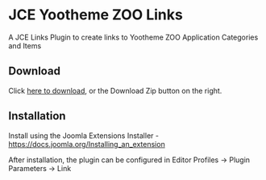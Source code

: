 # JCE Yootheme ZOO Links
A JCE Links Plugin to create links to Yootheme ZOO Application Categories and Items

## Download
Click [here to download](https://github.com/widgetfactory/jce-links-zoo/archive/master.zip), or the Download Zip button on the right.

## Installation
Install using the Joomla Extensions Installer - https://docs.joomla.org/Installing_an_extension

After installation, the plugin can be configured in Editor Profiles -> Plugin Parameters -> Link
